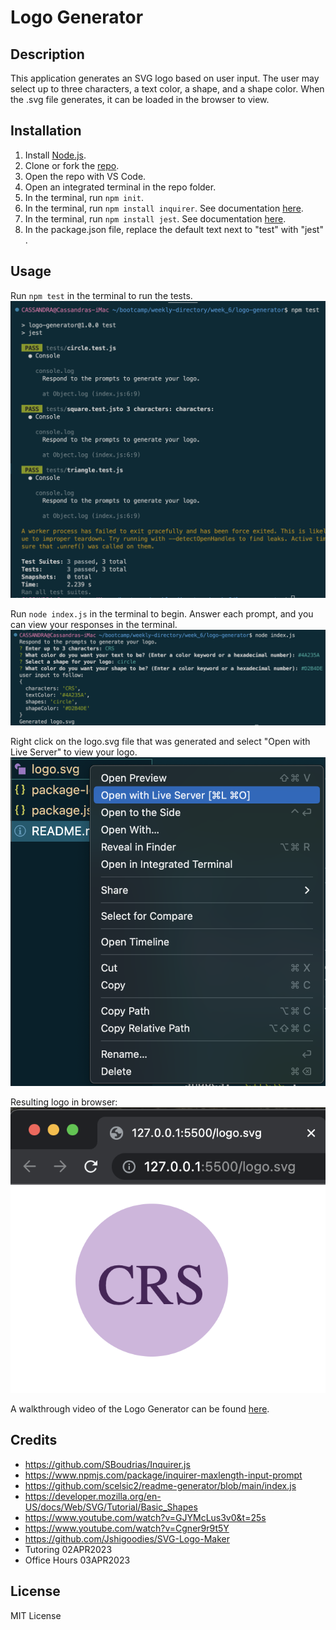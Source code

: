 
# Logo Generator

## Description

This application generates an SVG logo based on user input.  The user may select up to three characters, a text color, a shape, and a shape color.  When the .svg file generates, it can be loaded in the browser to view.

## Installation

1. Install [Node.js](https://nodejs.org/en).
2. Clone or fork the [repo](https://github.com/scelsic2/logo-generator).
3. Open the repo with VS Code.
4. Open an integrated terminal in the repo folder.
5. In the terminal, run `npm init`.
6. In the terminal, run `npm install inquirer`.  See documentation [here](https://www.npmjs.com/package/inquirer/v/8.2.4).
7. In the terminal, run `npm install jest`.  See documentation [here](https://jestjs.io).
8. In the package.json file, replace the default text next to "test" with "jest" .

## Usage

Run `npm test` in the terminal to run the tests.
![results of running npm tests](./images/screenshot1.png)

Run `node index.js` in the terminal to begin.  Answer each prompt, and you can view your responses in the terminal.
![responses entered in terminal based on prompts](./images/screenshot2.png)

Right click on the logo.svg file that was generated and select "Open with Live Server" to view your logo.
![right-click pop up menu on logo.svg](./images/screenshot3.png)

Resulting logo in browser:
![resulting logo in browser](./images/screenshot4.png)

A walkthrough video of the Logo Generator can be found [here](https://drive.google.com/file/d/1xblzNc2Ik3MAvmy4X-EdTs9QOSVOP3ST/view?usp=share_link).

## Credits

- https://github.com/SBoudrias/Inquirer.js
- https://www.npmjs.com/package/inquirer-maxlength-input-prompt
- https://github.com/scelsic2/readme-generator/blob/main/index.js
- https://developer.mozilla.org/en-US/docs/Web/SVG/Tutorial/Basic_Shapes
- https://www.youtube.com/watch?v=GJYMcLus3v0&t=25s
- https://www.youtube.com/watch?v=Cgner9r9t5Y
- https://github.com/Jshigoodies/SVG-Logo-Maker
- Tutoring 02APR2023
- Office Hours 03APR2023

## License

MIT License

